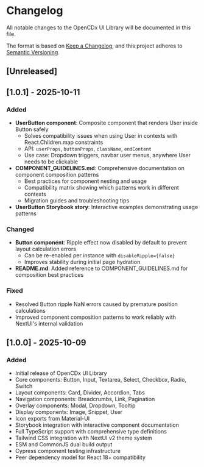 # Changelog

All notable changes to the OpenCDx UI Library will be documented in this file.

The format is based on [Keep a Changelog](https://keepachangelog.com/en/1.0.0/),
and this project adheres to [Semantic Versioning](https://semver.org/spec/v2.0.0.html).

## [Unreleased]

## [1.0.1] - 2025-10-11

### Added
- **UserButton component**: Composite component that renders User inside Button safely
  - Solves compatibility issues when using User in contexts with React.Children.map constraints
  - API: `userProps`, `buttonProps`, `className`, `endContent`
  - Use case: Dropdown triggers, navbar user menus, anywhere User needs to be clickable
- **COMPONENT_GUIDELINES.md**: Comprehensive documentation on component composition patterns
  - Best practices for component nesting and usage
  - Compatibility matrix showing which patterns work in different contexts
  - Migration guides and troubleshooting tips
- **UserButton Storybook story**: Interactive examples demonstrating usage patterns

### Changed
- **Button component**: Ripple effect now disabled by default to prevent layout calculation errors
  - Can be re-enabled per instance with `disableRipple={false}`
  - Improves stability during initial page hydration
- **README.md**: Added reference to COMPONENT_GUIDELINES.md for composition best practices

### Fixed
- Resolved Button ripple NaN errors caused by premature position calculations
- Improved component composition patterns to work reliably with NextUI's internal validation

## [1.0.0] - 2025-10-09

### Added
- Initial release of OpenCDx UI Library
- Core components: Button, Input, Textarea, Select, Checkbox, Radio, Switch
- Layout components: Card, Divider, Accordion, Tabs
- Navigation components: Breadcrumbs, Link, Pagination
- Overlay components: Modal, Dropdown, Tooltip
- Display components: Image, Snippet, User
- Icon exports from Material-UI
- Storybook integration with interactive component documentation
- Full TypeScript support with comprehensive type definitions
- Tailwind CSS integration with NextUI v2 theme system
- ESM and CommonJS dual build output
- Cypress component testing infrastructure
- Peer dependency model for React 18+ compatibility
